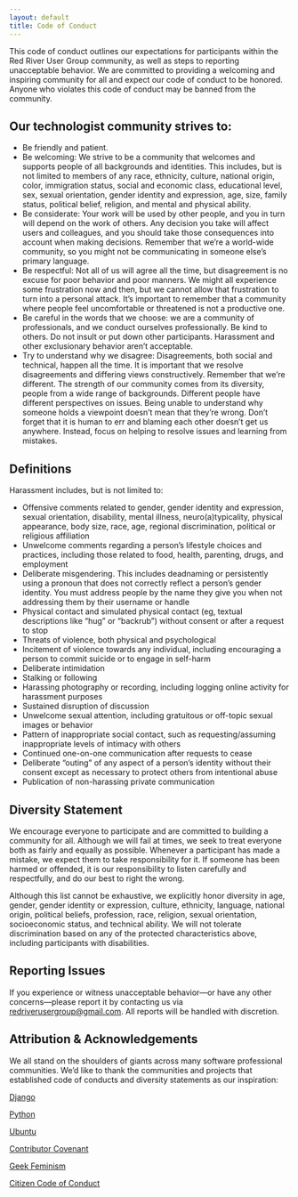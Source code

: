```yaml
---
layout: default
title: Code of Conduct
---
```

This code of conduct outlines our expectations for participants within the Red River User Group community, as well as steps to reporting unacceptable behavior. We are committed to providing a welcoming and inspiring community for all and expect our code of conduct to be honored. Anyone who violates this code of conduct may be banned from the community.

## Our technologist community strives to:

 * Be friendly and patient.
 * Be welcoming: We strive to be a community that welcomes and supports people of all backgrounds and identities. This includes, but is not limited to members of any race, ethnicity, culture, national origin, color, immigration status, social and economic class, educational level, sex, sexual orientation, gender identity and expression, age, size, family status, political belief, religion, and mental and physical ability.
 * Be considerate: Your work will be used by other people, and you in turn will depend on the work of others. Any decision you take will affect users and colleagues, and you should take those consequences into account when making decisions. Remember that we’re a world-wide community, so you might not be communicating in someone else’s primary language.
 * Be respectful: Not all of us will agree all the time, but disagreement is no excuse for poor behavior and poor manners. We might all experience some frustration now and then, but we cannot allow that frustration to turn into a personal attack. It’s important to remember that a community where people feel uncomfortable or threatened is not a productive one.
 * Be careful in the words that we choose: we are a community of professionals, and we conduct ourselves professionally. Be kind to others. Do not insult or put down other participants. Harassment and other exclusionary behavior aren’t acceptable.
 * Try to understand why we disagree: Disagreements, both social and technical, happen all the time. It is important that we resolve disagreements and differing views constructively. Remember that we’re different. The strength of our community comes from its diversity, people from a wide range of backgrounds. Different people have different perspectives on issues. Being unable to understand why someone holds a viewpoint doesn’t mean that they’re wrong. Don’t forget that it is human to err and blaming each other doesn’t get us anywhere. Instead, focus on helping to resolve issues and learning from mistakes.

## Definitions
Harassment includes, but is not limited to:

 * Offensive comments related to gender, gender identity and expression, sexual orientation, disability, mental illness, neuro(a)typicality, physical appearance, body size, race, age, regional discrimination, political or religious affiliation
 * Unwelcome comments regarding a person’s lifestyle choices and practices, including those related to food, health, parenting, drugs, and employment
 * Deliberate misgendering. This includes deadnaming or persistently using a pronoun that does not correctly reflect a person’s gender identity. You must address people by the name they give you when not addressing them by their username or handle
 * Physical contact and simulated physical contact (eg, textual descriptions like “hug” or “backrub”) without consent or after a request to stop
 * Threats of violence, both physical and psychological
 * Incitement of violence towards any individual, including encouraging a person to commit suicide or to engage in self-harm
 * Deliberate intimidation
 * Stalking or following
 * Harassing photography or recording, including logging online activity for harassment purposes
 * Sustained disruption of discussion
 * Unwelcome sexual attention, including gratuitous or off-topic sexual images or behavior
 * Pattern of inappropriate social contact, such as requesting/assuming inappropriate levels of intimacy with others
 * Continued one-on-one communication after requests to cease
 * Deliberate “outing” of any aspect of a person’s identity without their consent except as necessary to protect others from intentional abuse
 * Publication of non-harassing private communication

## Diversity Statement

We encourage everyone to participate and are committed to building a community for all. Although we will fail at times, we seek to treat everyone both as fairly and equally as possible. Whenever a participant has made a mistake, we expect them to take responsibility for it. If someone has been harmed or offended, it is our responsibility to listen carefully and respectfully, and do our best to right the wrong.

Although this list cannot be exhaustive, we explicitly honor diversity in age, gender, gender identity or expression, culture, ethnicity, language, national origin, political beliefs, profession, race, religion, sexual orientation, socioeconomic status, and technical ability. We will not tolerate discrimination based on any of the protected characteristics above, including participants with disabilities.

## Reporting Issues

If you experience or witness unacceptable behavior—or have any other concerns—please report it by contacting us via [redriverusergroup@gmail.com](mailto:redriverusergroup@gmail.com). All reports will be handled with discretion.

## Attribution & Acknowledgements

We all stand on the shoulders of giants across many software professional communities. We’d like to thank the communities and projects that established code of conducts and diversity statements as our inspiration:

[Django](https://www.djangoproject.com/conduct/reporting/)

[Python](https://www.python.org/community/diversity/)

[Ubuntu](http://www.ubuntu.com/about/about-ubuntu/conduct)

[Contributor Covenant](http://contributor-covenant.org/)

[Geek Feminism](http://geekfeminism.org/about/code-of-conduct/)

[Citizen Code of Conduct](http://citizencodeofconduct.org/)
